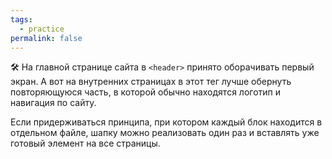 ```yaml
---
tags:
  - practice
permalink: false
---
```


🛠 На главной странице сайта в `<header>` принято оборачивать первый экран. А вот на внутренних страницах в этот тег лучше обернуть повторяющуюся часть, в которой обычно находятся логотип и навигация по сайту.

Если придерживаться принципа, при котором каждый блок находится в отдельном файле, шапку можно реализовать один раз и вставлять уже готовый элемент на все страницы.
